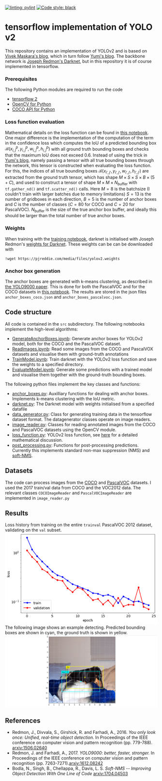 [![linting: pylint](https://img.shields.io/badge/linting-pylint-yellowgreen)](https://github.com/PyCQA/pylint)
[![Code style: black](https://img.shields.io/badge/code%20style-black-000000.svg)](https://github.com/psf/black)

# tensorflow implementation of YOLO v2
This repository contains an implementation of YOLOv2 and is based on [Vivek Maskara's blog](https://www.maskaravivek.com/post/yolov2/), which in turn follow [Yumi's blog](https://fairyonice.github.io/Part_4_Object_Detection_with_Yolo_using_VOC_2012_data_loss.html). The backbone network is [Joseph Redmon's Darknet](https://pjreddie.com/darknet/), but in this repository it is of course implemented in tensorflow.

### Prerequisites
The following Python modules are required to run the code
* [tensorflow 2](https://www.tensorflow.org/)
* [OpenCV for Python](https://pypi.org/project/opencv-python/)
* [COCO API for Python](https://github.com/cocodataset/cocoapi)

### Loss function evaluation
Mathematical details on the loss function can be found in [this notebook](LossFunction.ipynb). One major difference is the implementation of the computation of the term in the confidence loss
which computes the IoU of a predicted bounding box $\mathcal{B} (x^p_{i,j},y^p_{i,j},w^p_{i,j},h^p_{i,j})$ with all ground truth bounding boxes and checks that the maximum IoU does not exceed 0.6. Instead of using the trick in [Yumi's blog](https://fairyonice.github.io/Part_4_Object_Detection_with_Yolo_using_VOC_2012_data_loss.html), namely passing a tensor with all true bounding boxes through the network, this tensor is constructed when evaluating the loss function. For this, the indices of all true bounding boxes $\mathcal{B}(x_{i',j'},y_{i',j'},w_{i',j'},h_{i',j'})$ are extracted from the ground truth tensor, which has shape $M\times S \times S \times B\times(5+C)$, and used to construct a tensor of shape $M\times M\times N_{\text{buffer}}$ with `tf.gather_nd()` and `tf.scatter_nd()` calls. Here $M=8$ is the batchsize (I couldn't train with larger batches due to memory limitations) $S=13$ is the number of gridboxes in each direction, $B=5$ is the number of anchor boxes and $C$ is the number of classes ($C=80$ for COCO and $C=20$ for PascalVOC). $N_{\text{buffer}}$ is the size of the true anchor box buffer, and ideally this should be larger than the total number of true anchor boxes.

### Weights
When training with the [training notebook](src/TrainModel.ipynb), darknet is initialised with Joseph Redmon's [weights for Darknet](https://pjreddie.com/darknet/yolo/). These weights can be can be downloaded with
```
!wget https://pjreddie.com/media/files/yolov2.weights
```

### Anchor box generation
The anchor boxes are generated with k-means clustering, as described in [the YOLO9000 paper]((https://arxiv.org/abs/1612.08242)). This is done for both the PascalVOC and for the COCO datasets in [this notebook](src/GenerateAnchorBoxes.ipynb). The results are stored in the json files `anchor_boxes_coco.json` and `anchor_boxes_pascalvoc.json`.

## Code structure
All code is contained in the `src` subdirectory. The following notebooks implement the high-level algorithms:
* [GenerateAnchorBoxes.ipynb](src/GenerateAnchorBoxes.ipynb): Generate anchor boxes for YOLOv2 model, both for the COCO and the PascalVOC dataset.
* [ReadImages.ipynb](src/ReadImages.ipynb): Read some images from the COCO and PascalVOX datasets and visualise them with ground-truth annotations
* [TrainModel.ipynb](src/TrainModel.ipynb): Train darknet with the YOLOv2 loss function and save the weights to a specified directory.
* [EvaluateModel.ipynb](src/EvaluateModel.ipynb): Generate some predictions with a trained model and visualise them together with the ground-truth bounding boxes.

The following python files implement the key classes and functions:
* [anchor_boxes.py](src/anchor_boxes.py): Auxilliary functions for dealing with anchor boxes. Implements k-means clustering with the IoU metric.
* [darknet.py](src/darknet.py): The Darknet model with weights initialised from a specified datafile
* [data_generator.py](src/data_generator.py): Class for generating training data in the tensorflow dataset format. The datagenerator classes operate on image readers.
* [image_reader.py](src/image_reader.py): Classes for reading annotated images from the COCO and PascalVOC datasets using the OpenCV module.
* [loss_function.py](src/loss_function.py): YOLOv2 loss function, see [here](LossFunction.ipynb) for a detailed mathematical discussion.
* [post_processing.py](src/post_processing.py): Functions for post-processing predictions. Currently this implements standard non-max suppression (NMS) and [soft-NMS](https://arxiv.org/abs/1704.04503).

## Datasets
The code can process images from the [COCO](https://cocodataset.org/#home) and [PascalVOC](https://cocodataset.org/#home) datasets. I used the 2017 train/val data from COCO and the VOC2012 data. The relevant classes `COCOImageReader` and `PascalVOCImageReader` are implemented in `image_reader.py`

## Results
Loss history from training on the entire `trainval` PascalVOC 2012 dataset, validating on the `val` subset.
![Loss history](figures/loss_history.png)
The following image shows an example detecting. Predicted bounding boxes are shown in cyan, the ground truth is shown in yellow.
![Sample detection](figures/detection.png)


## References
* Redmon, J., Divvala, S., Girshick, R. and Farhadi, A., 2016. *You only look once: Unified, real-time object detection.* In Proceedings of the IEEE conference on computer vision and pattern recognition (pp. 779-788). [arxiv:1506.02640](https://arxiv.org/abs/1506.02640)
* Redmon, J. and Farhadi, A., 2017. *YOLO9000: better, faster, stronger.* In Proceedings of the IEEE conference on computer vision and pattern recognition (pp. 7263-7271).[arxiv:1612.08242](https://arxiv.org/abs/1612.08242)
* Bodla, N., Singh, B., Chellappa, R., Davis, L. S. *Soft-NMS -- Improving Object Detection With One Line of Code* [arxiv:1704.04503](https://arxiv.org/abs/1704.04503)